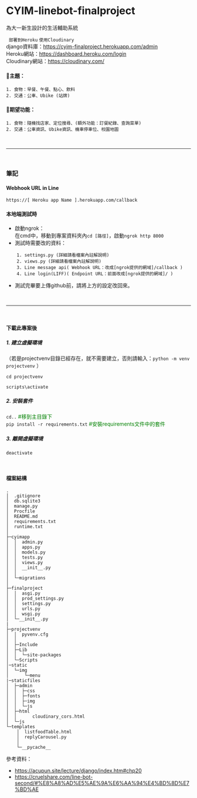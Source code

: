# CYIM-linebot-finalproject
 為大一新生設計的生活輔助系統

` 部署到Heroku` `使用Cloudinary`  
django資料庫：https://cyim-finalproject.herokuapp.com/admin  
Heroku網站：https://dashboard.heroku.com/login  
Cloudinary網站：https://cloudinary.com/  

#### 📌主題：
    1. 食物：早餐、午餐、點心、飲料 
    2. 交通：公車、Ubike (站牌)



#### 📌期望功能：
    1. 食物：隨機找店家、定位搜尋、(額外功能：訂餐紀錄、查詢菜單)
    2. 交通：公車資訊、Ubike資訊、機車停車位、校園地圖



</br>

---

</br>

### 筆記

#### Webhook URL in Line
`https://[ Heroku app Name ].herokuapp.com/callback`


#### 本地端測試時
* 啟動ngrok：  
在cmd中，移動到專案資料夾內`cd [路徑]`，啟動`ngrok http 8000`
* 測試時需要改的資料：  
```
    1. settings.py (詳細請看檔案內註解說明)
    2. views.py (詳細請看檔案內註解說明)
    3. Line message api( Webhook URL：改成[ngrok提供的網域]/callback )
    4. Line login(LIFF)( Endpoint URL：前面改成[ngrok提供的網域]/ )
```
* 測試完畢要上傳github前，請將上方的設定改回來。

<br>

---
<br>

#### 下載此專案後

##### 1. 建立虛擬環境
（若是projectvenv目錄已經存在，就不需要建立，否則請輸入：`python -m venv projectvenv` ）

`cd projectvenv`

`scripts\activate`

##### 2. 安裝套件

`cd..` <font color=#008000>#移到主目錄下</font>  
`pip install -r requirements.txt` <font color=#008000>#安裝requirements文件中的套件</font>  

##### 3. 離開虛擬環境
`deactivate`

<br>

#### 檔案結構
```
.
│  .gitignore
│  db.sqlite3
│  manage.py
│  Procfile
│  README.md
│  requirements.txt
│  runtime.txt
│
├─cyimapp
│  │  admin.py
│  │  apps.py
│  │  models.py
│  │  tests.py
│  │  views.py
│  │  __init__.py
│  │
│  └─migrations
│
├─finalproject
│  │  asgi.py
│  │  prod_settings.py
│  │  settings.py
│  │  urls.py
│  │  wsgi.py
│  └─__init__.py
|
├─projectvenv
│  │  pyvenv.cfg
│  │
│  ├─Include
│  ├─Lib
│  │  └─site-packages
│  └─Scripts
│─static
│  └─img
│      └─menu
|─staticfiles
│  ├─admin
│  │  ├─css
│  │  ├─fonts
│  │  ├─img
│  │  └─js
│  ├─html
│  │      cloudinary_cors.html
│  └─js
└─templates
    │  listfoodTable.html
    │  replyCarousel.py
    │
    └─__pycache__
```



參考資料：
* https://acupun.site/lecture/django/index.htm#chp20
* https://cruelshare.com/line-bot-second/#%E8%A8%AD%E5%AE%9A%E6%AA%94%E4%BD%8D%E7%BD%AE